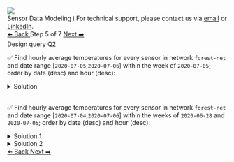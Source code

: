 <!-- TOP -->
<div class="top">
  <img src="https://datastax-academy.github.io/katapod-shared-assets/images/ds-academy-logo.svg" />
  <div class="scenario-title-section">
    <span class="scenario-title">Sensor Data Modeling</span>
    <span class="scenario-subtitle">ℹ️ For technical support, please contact us via <a href="mailto:aleksandr.volochnev@datastax.com">email</a> or <a href="https://dtsx.io/aleks">LinkedIn</a>.</span>
  </div>
</div>

<!-- NAVIGATION -->
<div id="navigation-top" class="navigation-top">
 <a href='command:katapod.loadPage?[{"step":"step4"}]'
   class="btn btn-dark navigation-top-left">⬅️ Back
 </a>
<span class="step-count"> Step 5 of 7</span>
 <a href='command:katapod.loadPage?[{"step":"step6"}]'
    class="btn btn-dark navigation-top-right">Next ➡️
  </a>
</div>

<!-- CONTENT -->

<div class="step-title">Design query Q2</div>

✅ Find hourly average temperatures for every sensor in network `forest-net` and date range [`2020-07-05`,`2020-07-06`] within the week of `2020-07-05`; order by date (desc) and hour (desc):

<details>
  <summary>Solution</summary>

```
SELECT date_hour, avg_temperature, 
       latitude, longitude, sensor 
FROM temperatures_by_network
WHERE network    = 'forest-net'
  AND week       = '2020-07-05'
  AND date_hour >= '2020-07-05'
  AND date_hour  < '2020-07-07';
```

</details>

<br/>

✅ Find hourly average temperatures for every sensor in network `forest-net` and date range [`2020-07-04`,`2020-07-06`] within the weeks of `2020-06-28` and `2020-07-05`; order by date (desc) and hour (desc):

<details>
  <summary>Solution 1</summary>

```
SELECT date_hour, avg_temperature, 
       latitude, longitude, sensor 
FROM temperatures_by_network
WHERE network    = 'forest-net'
  AND week       = '2020-07-05'
  AND date_hour >= '2020-07-04'
  AND date_hour  < '2020-07-07';
  
SELECT date_hour, avg_temperature, 
       latitude, longitude, sensor 
FROM temperatures_by_network
WHERE network    = 'forest-net'
  AND week       = '2020-06-28'
  AND date_hour >= '2020-07-04'
  AND date_hour  < '2020-07-07';  
```

</details>

<details>
  <summary>Solution 2</summary>

```
SELECT date_hour, avg_temperature, 
       latitude, longitude, sensor 
FROM temperatures_by_network
WHERE network    = 'forest-net'
  AND week      IN ('2020-07-05','2020-06-28')
  AND date_hour >= '2020-07-04'
  AND date_hour  < '2020-07-07';  
```

</details>

<!-- NAVIGATION -->
<div id="navigation-bottom" class="navigation-bottom">
 <a href='command:katapod.loadPage?[{"step":"step4"}]'
   class="btn btn-dark navigation-bottom-left">⬅️ Back
 </a>
 <a href='command:katapod.loadPage?[{"step":"step6"}]'
    class="btn btn-dark navigation-bottom-right">Next ➡️
  </a>
</div>

